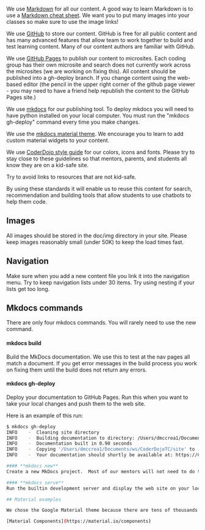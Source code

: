 We use [Markdown](https://en.wikipedia.org/wiki/Markdown) for all our content.  A good way to learn Markdown is to use a [Markdown cheat sheet](https://www.markdownguide.org/cheat-sheet/).  We want you to put many images into
your classes so make sure to use the image links!

We use [GitHub](https://github.com/) to store our content.  GitHub is free for all public content and has many advanced features that allow team to work together to build and test learning content.  Many of our
content authors are familiar with GitHub.

We use [GitHub Pages](https://pages.github.com/) to publish our content to microsites.  Each coding group has their own microsite and search does not currently work across the microsites (we are working on fixing this). All content should be published into a gh-deploy branch.  If you change content using the web-based editor (the pencil in the upper right
corner of the github page viewer - you may need to have a friend help republish the content to the GitHub Pages site.)

We use [mkdocs](https://www.mkdocs.org/) for our publishing tool.  To deploy mkdocs you will need to have python installed on your local computer.  You must run the "mkdocs gh-deploy" command every time you make changes.

We use the [mkdocs material theme](https://squidfunk.github.io/mkdocs-material/).  We encourage you to learn to add custom material widgets to your content.

We use [CoderDojo style guide](https://company-51033.frontify.com/d/E6KNDhunr9mR/coderdojo-style-guide-1460385526) for our colors, icons and fonts.  Please try to stay close to these guidelines so that mentors, parents, and students
all know they are on a kid-safe site.

Try to avoid links to resources that are not kid-safe.

By using these standards it will enable us to reuse this content for search, recommendation and building tools that allow students to use chatbots to help them code.

## Images
All images should be stored in the doc/img directory in your site.  Please keep images reasonably small (under 50K) to keep the load times fast.

## Navigation
Make sure when you add a new content file you link it into the navigation menu.  Try to keep navigation lists under 30 items.  Try using nesting if your lists get too long.

## Mkdocs commands
There are only four mkdocs commands.  You will rarely need to use the new command.

#### **mkdocs build**
Build the MkDocs documentation.  We use this to test at the nav pages all match a document.
If you get error messages in the build process you work on fixing them until the build
does not return any errors.

#### **mkdocs gh-deploy**
Deploy your documentation to GitHub Pages.  Run this when you want to take your local changes and push them to the web site.

Here is an example of this run:

```sh
$ mkdocs gh-deploy
INFO    -  Cleaning site directory 
INFO    -  Building documentation to directory: /Users/dmccrea1/Documents/ws/CoderDojoTC/site 
INFO    -  Documentation built in 0.90 seconds 
INFO    -  Copying '/Users/dmccrea1/Documents/ws/CoderDojoTC/site' to 'gh-pages' branch and pushing to GitHub. 
INFO    -  Your documentation should shortly be available at: https://CoderDojoTC.github.io/CoderDojoTC/ ```

#### **mkdocs new**
Create a new MkDocs project.  Most of our mentors will not need to do this.  We will supply you with a template zip file with all the right content if you need to create a new CoderDojo microsite of your own.

#### **mkdocs serve**
Run the builtin development server and display the web site on your local computer.  This is a great way to quickly check your changes since the server watches for any file changes and immediately updates the web page.

## Material examples

We chose the Google Material theme because there are tens of thousands of components you can add to your pages.  You can get a sample of them here:

[Material Components](https://material.io/components)
